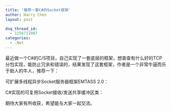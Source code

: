 ```yaml
---
title: '推荐一套C#的Socket框架'
author: Harry Chen
layout: post

dsq_thread_id:
  - 1256711087
categories:
  - .Net
---
```


  最近做一个C#的C/S项目，自己实现了一套底层的框架，想查查有什么好的TCP分包实现，能防止冗余和错误的，结果发现了这套框架，作者是一个非常牛逼而乐于助人的牛人，推荐一下：

  可扩展多线程异步Socket服务器框架EMTASS 2.0：

  C#实现的可复用Socket接收/发送共享缓冲区类：

  期待大家有所收获，希望能与大家一起交流。

